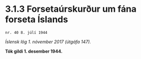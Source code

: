 # 3.1.3 Forsetaúrskurður um fána forseta Íslands

`nr. 40 8. júlí 1944`

_Íslensk lög 1. nóvember 2017 (útgáfa 147)._

**Tók gildi 1. desember 1944.**

